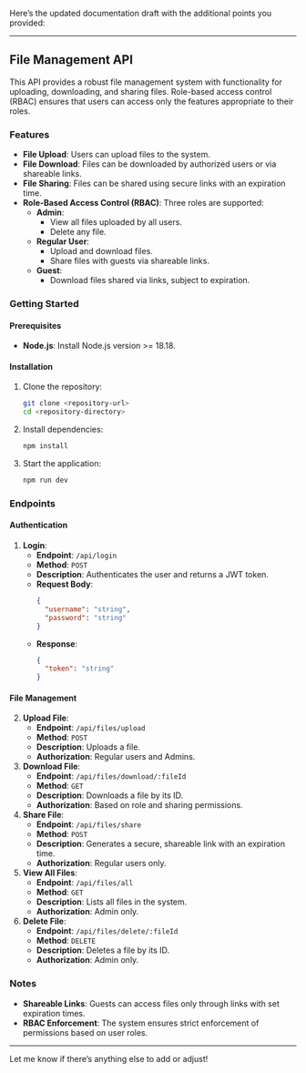 Here’s the updated documentation draft with the additional points you provided:

---

## File Management API

This API provides a robust file management system with functionality for uploading, downloading, and sharing files. Role-based access control (RBAC) ensures that users can access only the features appropriate to their roles.

### Features
- **File Upload**: Users can upload files to the system.
- **File Download**: Files can be downloaded by authorized users or via shareable links.
- **File Sharing**: Files can be shared using secure links with an expiration time.
- **Role-Based Access Control (RBAC)**: Three roles are supported:
  - **Admin**: 
    - View all files uploaded by all users.
    - Delete any file.
  - **Regular User**: 
    - Upload and download files.
    - Share files with guests via shareable links.
  - **Guest**:
    - Download files shared via links, subject to expiration.

### Getting Started
#### Prerequisites
- **Node.js**: Install Node.js version >= 18.18.

#### Installation
1. Clone the repository:
   ```bash
   git clone <repository-url>
   cd <repository-directory>
   ```
2. Install dependencies:
   ```bash
   npm install
   ```
3. Start the application:
   ```bash
   npm run dev
   ```

### Endpoints

#### Authentication
1. **Login**: 
   - **Endpoint**: `/api/login`
   - **Method**: `POST`
   - **Description**: Authenticates the user and returns a JWT token.
   - **Request Body**:
     ```json
     {
       "username": "string",
       "password": "string"
     }
     ```
   - **Response**:
     ```json
     {
       "token": "string"
     }
     ```

#### File Management
2. **Upload File**:
   - **Endpoint**: `/api/files/upload`
   - **Method**: `POST`
   - **Description**: Uploads a file.
   - **Authorization**: Regular users and Admins.
3. **Download File**:
   - **Endpoint**: `/api/files/download/:fileId`
   - **Method**: `GET`
   - **Description**: Downloads a file by its ID.
   - **Authorization**: Based on role and sharing permissions.
4. **Share File**:
   - **Endpoint**: `/api/files/share`
   - **Method**: `POST`
   - **Description**: Generates a secure, shareable link with an expiration time.
   - **Authorization**: Regular users only.
5. **View All Files**:
   - **Endpoint**: `/api/files/all`
   - **Method**: `GET`
   - **Description**: Lists all files in the system.
   - **Authorization**: Admin only.
6. **Delete File**:
   - **Endpoint**: `/api/files/delete/:fileId`
   - **Method**: `DELETE`
   - **Description**: Deletes a file by its ID.
   - **Authorization**: Admin only.

### Notes
- **Shareable Links**: Guests can access files only through links with set expiration times.
- **RBAC Enforcement**: The system ensures strict enforcement of permissions based on user roles.

--- 

Let me know if there’s anything else to add or adjust!